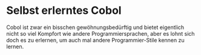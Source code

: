 # Selbst erlerntes Cobol
Cobol ist zwar ein bisschen gewöhnungsbedürftig und bietet eigentlich nicht so viel Kompfort wie andere Programmiersprachen, aber es lohnt sich doch es zu erlernen, um auch mal andere Programmier-Stile kennen zu lernen.

